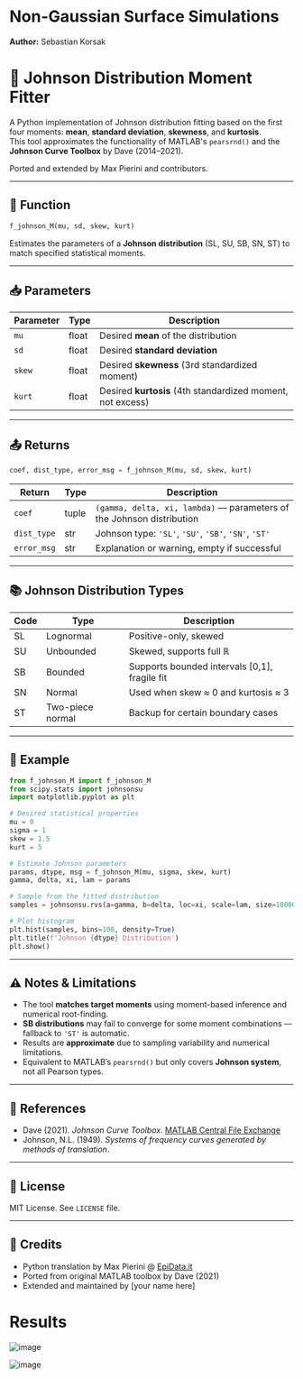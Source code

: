 # Non-Gaussian Surface Simulations

**Author:** Sebastian Korsak

# 🎲 Johnson Distribution Moment Fitter

A Python implementation of Johnson distribution fitting based on the first four moments: **mean**, **standard deviation**, **skewness**, and **kurtosis**.  
This tool approximates the functionality of MATLAB's `pearsrnd()` and the **Johnson Curve Toolbox** by Dave (2014–2021).

Ported and extended by Max Pierini and contributors.

---

## 🔧 Function

```python
f_johnson_M(mu, sd, skew, kurt)
```

Estimates the parameters of a **Johnson distribution** (SL, SU, SB, SN, ST) to match specified statistical moments.

---

## 📥 Parameters

| Parameter | Type   | Description |
|-----------|--------|-------------|
| `mu`      | float  | Desired **mean** of the distribution |
| `sd`      | float  | Desired **standard deviation** |
| `skew`    | float  | Desired **skewness** (3rd standardized moment) |
| `kurt`    | float  | Desired **kurtosis** (4th standardized moment, not excess) |

---

## 📤 Returns

```python
coef, dist_type, error_msg = f_johnson_M(mu, sd, skew, kurt)
```

| Return        | Type    | Description |
|---------------|---------|-------------|
| `coef`        | tuple   | `(gamma, delta, xi, lambda)` — parameters of the Johnson distribution |
| `dist_type`   | str     | Johnson type: `'SL'`, `'SU'`, `'SB'`, `'SN'`, `'ST'` |
| `error_msg`   | str     | Explanation or warning, empty if successful |

---

## 📚 Johnson Distribution Types

| Code | Type      | Description                                     |
|------|-----------|-------------------------------------------------|
| SL   | Lognormal | Positive-only, skewed                          |
| SU   | Unbounded | Skewed, supports full ℝ                        |
| SB   | Bounded   | Supports bounded intervals [0,1], fragile fit |
| SN   | Normal    | Used when skew ≈ 0 and kurtosis ≈ 3           |
| ST   | Two-piece normal | Backup for certain boundary cases     |

---

## 🚀 Example

```python
from f_johnson_M import f_johnson_M
from scipy.stats import johnsonsu
import matplotlib.pyplot as plt

# Desired statistical properties
mu = 0
sigma = 1
skew = 1.5
kurt = 5

# Estimate Johnson parameters
params, dtype, msg = f_johnson_M(mu, sigma, skew, kurt)
gamma, delta, xi, lam = params

# Sample from the fitted distribution
samples = johnsonsu.rvs(a=gamma, b=delta, loc=xi, scale=lam, size=10000)

# Plot histogram
plt.hist(samples, bins=100, density=True)
plt.title(f'Johnson {dtype} Distribution')
plt.show()
```

---

## ⚠️ Notes & Limitations

- The tool **matches target moments** using moment-based inference and numerical root-finding.
- **SB distributions** may fail to converge for some moment combinations — fallback to `'ST'` is automatic.
- Results are **approximate** due to sampling variability and numerical limitations.
- Equivalent to MATLAB’s `pearsrnd()` but only covers **Johnson system**, not all Pearson types.

---

## 📜 References

- Dave (2021). *Johnson Curve Toolbox*. [MATLAB Central File Exchange](https://www.mathworks.com/matlabcentral/fileexchange/46123-johnson-curve-toolbox)
- Johnson, N.L. (1949). *Systems of frequency curves generated by methods of translation*.

---

## 📂 License

MIT License. See `LICENSE` file.

---

## 👥 Credits

- Python translation by Max Pierini @ [EpiData.it](https://epidata.it)
- Ported from original MATLAB toolbox by Dave (2021)
- Extended and maintained by [your name here]

# Results

![image](https://github.com/user-attachments/assets/be9a6f7b-90c5-4240-89bc-78a295d5c9bb)

![image](https://github.com/user-attachments/assets/a328b67c-366d-4d67-ab96-d95e5e2e6f12)
